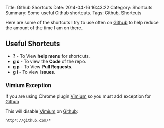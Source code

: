 Title: Github Shortcuts
Date: 2014-04-16 16:43:22
Category: Shortcuts
Summary: Some useful Github shortcuts.
Tags: Github, Shortcuts

Here are some of the shortcuts I try to use often on [Github][github] to help
reduce the amount of the time I am on there.

## Useful Shortcuts

- **?** - To View **help menu** for shortcuts.
- **g c** - To view the **Code** of the repo.
- **g p** - To View **Pull Requests**.
- **g i** - To view **Issues**.

### Vimium Exception

If you are using Chrome plugin [Vimium][vimium] so you must add exception for 
[Github][github]

This will disable [Vimium][vimium] on [Github][github]:

    http*://github.com/*

[vimium]: http://vimium.github.io/
[github]: https://github.com/
